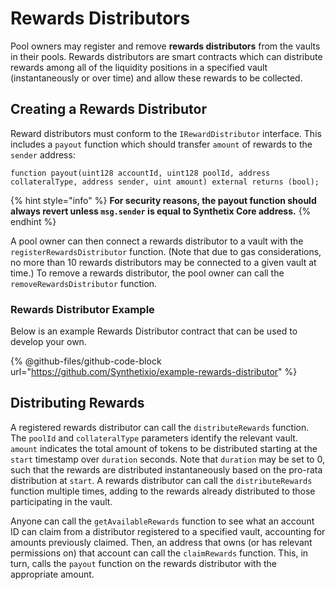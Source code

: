 # Rewards Distributors

Pool owners may register and remove **rewards distributors** from the vaults in their pools. Rewards distributors are smart contracts which can distribute rewards among all of the liquidity positions in a specified vault (instantaneously or over time) and allow these rewards to be collected.

## Creating a Rewards Distributor[​](https://snx-v3-docs.vercel.app/pools-markets/rewards#rewards-distributor) <a href="#rewards-distributor" id="rewards-distributor"></a>

Reward distributors must conform to the `IRewardDistributor` interface. This includes a `payout` function which should transfer `amount` of rewards to the `sender` address:

```
function payout(uint128 accountId, uint128 poolId, address collateralType, address sender, uint amount) external returns (bool);
```

{% hint style="info" %}
**For security reasons, the payout function should always revert unless `msg.sender` is equal to Synthetix Core address.**
{% endhint %}

A pool owner can then connect a rewards distributor to a vault with the `registerRewardsDistributor` function. (Note that due to gas considerations, no more than 10 rewards distributors may be connected to a given vault at time.) To remove a rewards distributor, the pool owner can call the `removeRewardsDistributor` function.

### Rewards Distributor Example

Below is an example Rewards Distributor contract that can be used to develop your own.

{% @github-files/github-code-block url="https://github.com/Synthetixio/example-rewards-distributor" %}

## Distributing Rewards <a href="#rewards-manager" id="rewards-manager"></a>

A registered rewards distributor can call the `distributeRewards` function. The `poolId` and `collateralType` parameters identify the relevant vault. `amount` indicates the total amount of tokens to be distributed starting at the `start` timestamp over `duration` seconds. Note that `duration` may be set to 0, such that the rewards are distributed instantaneously based on the pro-rata distribution at `start`. A rewards distributor can call the `distributeRewards` function multiple times, adding to the rewards already distributed to those participating in the vault.

Anyone can call the `getAvailableRewards` function to see what an account ID can claim from a distributor registered to a specified vault, accounting for amounts previously claimed. Then, an address that owns (or has relevant permissions on) that account can call the `claimRewards` function. This, in turn, calls the `payout` function on the rewards distributor with the appropriate amount.
